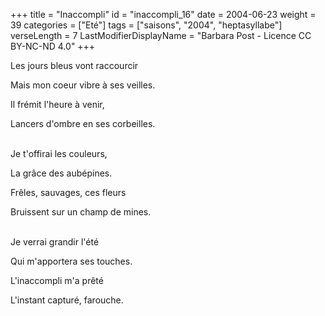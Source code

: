 +++
title = "Inaccompli"
id = "inaccompli_16"
date = 2004-06-23
weight = 39
categories = ["Eté"]
tags = ["saisons", "2004", "heptasyllabe"]
verseLength = 7
LastModifierDisplayName = "Barbara Post - Licence CC BY-NC-ND 4.0"
+++

Les jours bleus vont raccourcir

Mais mon coeur vibre à ses veilles.

Il frémit l'heure à venir,

Lancers d'ombre en ses corbeilles.

 \
Je t'offirai les couleurs,

La grâce des aubépines.

Frêles, sauvages, ces fleurs

Bruissent sur un champ de mines.

 \
Je verrai grandir l'été

Qui m'apportera ses touches.

L'inaccompli m'a prêté

L'instant capturé, farouche.
